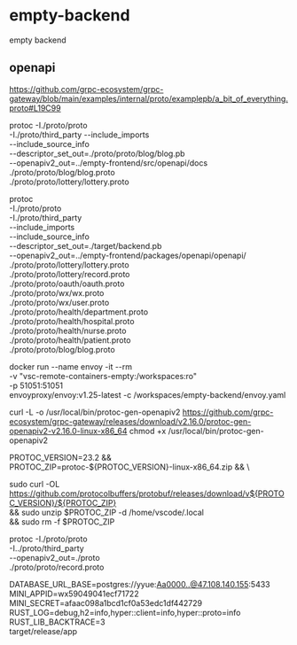 # empty-backend
empty backend


## openapi
https://github.com/grpc-ecosystem/grpc-gateway/blob/main/examples/internal/proto/examplepb/a_bit_of_everything.proto#L19C99


protoc -I./proto/proto \
  -I./proto/third_party --include_imports \
  --include_source_info \
  --descriptor_set_out=./proto/proto/blog/blog.pb \
  --openapiv2_out=../empty-frontend/src/openapi/docs \
  ./proto/proto/blog/blog.proto \
  ./proto/proto/lottery/lottery.proto


protoc \
  -I./proto/proto \
  -I./proto/third_party \
  --include_imports \
  --include_source_info \
  --descriptor_set_out=./target/backend.pb \
  --openapiv2_out=../empty-frontend/packages/openapi/openapi/ \
  ./proto/proto/lottery/lottery.proto \
  ./proto/proto/lottery/record.proto \
  ./proto/proto/oauth/oauth.proto \
  ./proto/proto/wx/wx.proto \
  ./proto/proto/wx/user.proto \
  ./proto/proto/health/department.proto \
  ./proto/proto/health/hospital.proto \
  ./proto/proto/health/nurse.proto \
  ./proto/proto/health/patient.proto \
  ./proto/proto/blog/blog.proto

docker run --name envoy -it --rm \
  -v "vsc-remote-containers-empty:/workspaces:ro" \
  -p 51051:51051 \
  envoyproxy/envoy:v1.25-latest -c /workspaces/empty-backend/envoy.yaml


curl -L -o /usr/local/bin/protoc-gen-openapiv2 https://github.com/grpc-ecosystem/grpc-gateway/releases/download/v2.16.0/protoc-gen-openapiv2-v2.16.0-linux-x86_64
chmod +x /usr/local/bin/protoc-gen-openapiv2


 PROTOC_VERSION=23.2 && \
 PROTOC_ZIP=protoc-${PROTOC_VERSION}-linux-x86_64.zip && \

sudo curl -OL https://github.com/protocolbuffers/protobuf/releases/download/v${PROTOC_VERSION}/${PROTOC_ZIP} \
    && sudo unzip $PROTOC_ZIP -d /home/vscode/.local \
    && sudo rm -f $PROTOC_ZIP


protoc -I./proto/proto \
  -I../proto/third_party \
  --openapiv2_out=./proto \
  ./proto/proto/record.proto


DATABASE_URL_BASE=postgres://yyue:Aa0000..@47.108.140.155:5433 \
MINI_APPID=wx59049041ecf71722 \
MINI_SECRET=afaac098a1bcd1cf0a53edc1df442729 \
RUST_LOG=debug,h2=info,hyper::client=info,hyper::proto=info \
RUST_LIB_BACKTRACE=3 \
target/release/app